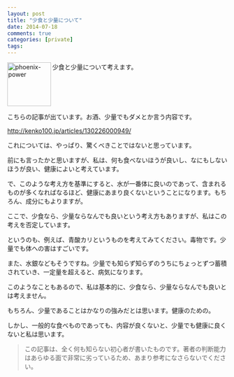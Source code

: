 ```yaml
---
layout: post
title: "少食と少量について"
date: 2014-07-18
comments: true
categories: [private]
tags:
---
```

<img src="{{ root_url }}/images/more.png" alt="phoenix-power" align="left" width="100" height="100">少食と少量について考えます。<!--more--><br clear="all">

こちらの記事が出ています。お酒、少量でもダメとか言う内容です。

http://kenko100.jp/articles/130226000949/

これについては、やっぱり、驚くべきことではないと思っています。

前にも言ったかと思いますが、私は、何も食べないほうが良いし、なにもしないほうが良い、健康によいと考えています。

で、このような考え方を基準にすると、水が一番体に良いのであって、含まれるものが多くなればなるほど、健康にあまり良くないということになります。もちろん、成分にもよりますが。

ここで、少食なら、少量ならなんでも良いという考え方もありますが、私はこの考えを否定しています。

というのも、例えば、青酸カリというものを考えてみてください。毒物です。少量でも体への害はすごいです。

また、水銀などもそうですね。少量でも知らず知らずのうちにちょっとずつ蓄積されていき、一定量を超えると、病気になります。

このようなこともあるので、私は基本的に、少食なら、少量ならなんでも良いとは考えません。

もちろん、少量であることはかなりの強みだとは思います。健康のための。

しかし、一般的な食べものであっても、内容が良くないと、少量でも健康に良くないと私は思います。

> この記事は、全く何も知らない初心者が書いたものです。著者の判断能力はあらゆる面で非常に劣っているため、あまり参考になさらないでください。
